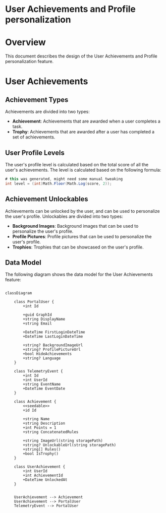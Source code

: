 # User Achievements and Profile personalization

# Overview

This document describes the design of the User Achievements and Profile personalization feature.

# User Achievements

## Achievement Types

Achievements are divided into two types:

- **Achievement**: Achievements that are awarded when a user completes a task.
- **Trophy**: Achievements that are awarded after a user has completed a set of achievements.

## User Profile Levels

The user's profile level is calculated based on the total score of all the user's achievements. The level is calculated based on the following formula:

```csharp
# this was generated, might need some manual tweaking
int level = (int)Math.Floor(Math.Log(score, 2));
```

## Achievement Unlockables

Achievements can be unlocked by the user, and can be used to personalize the user's profile. Unlockables are divided into two types:

- **Background Images**: Background images that can be used to personalize the user's profile.
- **Profile Pictures**: Profile pictures that can be used to personalize the user's profile.
- **Trophies**: Trophies that can be showcased on the user's profile.

## Data Model

The following diagram shows the data model for the User Achievements feature:

```mermaid

classDiagram

    class PortalUser {
        +int Id
        
        +guid GraphId
        +string DisplayName
        +string Email
        
        +DateTime FirstLoginDateTime
        +DateTime LastLoginDateTime

        +string? BackgroundImageUrl
        +string? ProfilePictureUrl
        +bool HideAchievements
        +string? Language
    }

    class TelemetryEvent {
        +int Id
        +int UserId
        +string EventName
        +DateTime EventDate
    }

    class Achievement {
        <<seedable>>
        +id Id

        +string Name
        +string Description
        +int Points = 1
        +string ConcatenatedRules

        +string ImageUrl(string storagePath)
        +string? UnlockableUrl(string storagePath)
        +string[] Rules()
        +bool IsTrophy()
    }

    class UserAchievement {
        +int UserId
        +int AchievementId
        +DateTime UnlockedAt
    }


    UserAchievement --> Achievement
    UserAchievement --> PortalUser
    TelemetryEvent --> PortalUser

```
